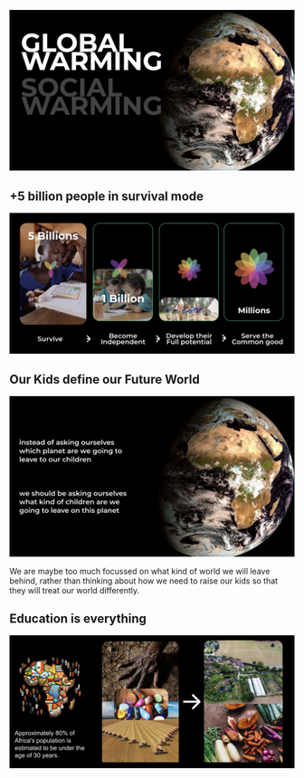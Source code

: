 
![](img/social_warming.png)

## +5 billion people in survival mode

![](img/toabondance.png)

## Our Kids define our Future World

![](img/world_behind.png)

We are maybe too much focussed on what kind of world we will leave behind, rather than thinking about how we need to raise our kids so that they will treat our world differently.


## Education is everything

![](img/africa_young.png)


